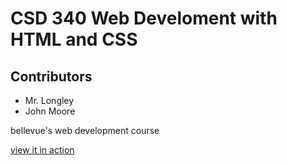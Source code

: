 # CSD 340 Web Develoment with HTML and CSS

## Contributors

- Mr. Longley
- John Moore

bellevue's web development course

[view it in action](https://mojo9492.github.io/csd-340/)

